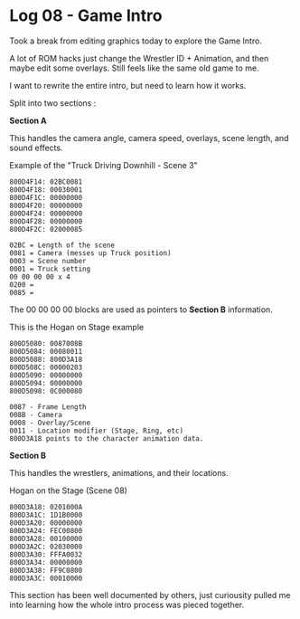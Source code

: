 # Log 08 - Game Intro

Took a break from editing graphics today to explore the Game Intro.

A lot of ROM hacks just change the Wrestler ID + Animation, and then maybe edit some overlays. Still feels like the same old game to me.

I want to rewrite the entire intro, but need to learn how it works.

Split into two sections :

**Section A**

This handles the camera angle, camera speed, overlays, scene length, and sound effects.

Example of the "Truck Driving Downhill - Scene 3"

```
800D4F14: 02BC0081
800D4F18: 00030001
800D4F1C: 00000000
800D4F20: 00000000
800D4F24: 00000000
800D4F28: 00000000
800D4F2C: 02000085

02BC = Length of the scene
0081 = Camera (messes up Truck position)
0003 = Scene number 
0001 = Truck setting 
00 00 00 00 x 4
0200 =
0085 = 

```
The 00 00 00 00  blocks are used as pointers to **Section B** information. 

This is the Hogan on Stage example 

```
800D5080: 0087008B
800D5084: 00080011
800D5088: 800D3A18
800D508C: 00000203
800D5090: 00000000
800D5094: 00000000
800D5098: 0C000080

0087 - Frame Length
008B - Camera
0008 - Overlay/Scene
0011 - Location modifier (Stage, Ring, etc)
800D3A18 points to the character animation data.

```

**Section B**

This handles the wrestlers, animations, and their locations.

Hogan on the Stage (Scene 08)

```
800D3A18: 0201000A
800D3A1C: 1D1B0000
800D3A20: 00000000
800D3A24: FEC00800
800D3A28: 00100000
800D3A2C: 02030000
800D3A30: FFFA0032
800D3A34: 00000000
800D3A38: FF9C0800
800D3A3C: 00010000
```

This section has been well documented by others, just curiousity pulled me into learning how the whole intro process was pieced together. 










